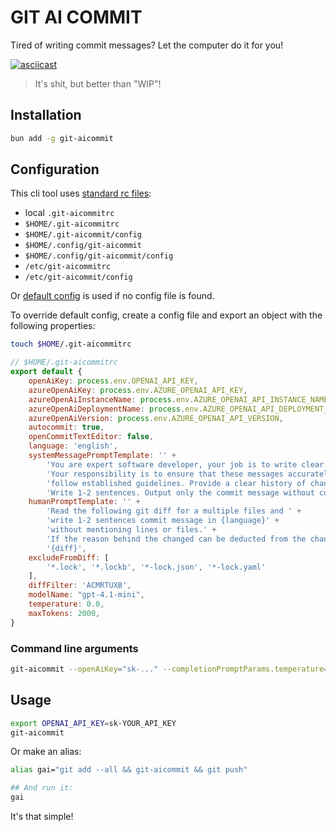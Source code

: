 # GIT AI COMMIT

Tired of writing commit messages? Let the computer do it for you!

[![asciicast](demo.svg)](https://asciinema.org/a/fpL5Dkd74xO8yRTM15O49zOF9)

> It's shit, but better than "WIP"!

## Installation

```bash
bun add -g git-aicommit
```

## Configuration

This cli tool uses [standard rc files](https://www.npmjs.com/package/rc#standards):

- local `.git-aicommitrc`
- `$HOME/.git-aicommitrc`
- `$HOME/.git-aicommit/config`
- `$HOME/.config/git-aicommit`
- `$HOME/.config/git-aicommit/config`
- `/etc/git-aicommitrc`
- `/etc/git-aicommit/config`

Or [default config](config.js) is used if no config file is found.

To override default config, create a config file and export an object with the following properties:

```bash
touch $HOME/.git-aicommitrc
```

```js
// $HOME/.git-aicommitrc
export default {
    openAiKey: process.env.OPENAI_API_KEY,
    azureOpenAiKey: process.env.AZURE_OPENAI_API_KEY,
    azureOpenAiInstanceName: process.env.AZURE_OPENAI_API_INSTANCE_NAME,
    azureOpenAiDeploymentName: process.env.AZURE_OPENAI_API_DEPLOYMENT_NAME,
    azureOpenAiVersion: process.env.AZURE_OPENAI_API_VERSION,
    autocommit: true,
    openCommitTextEditor: false,
    language: 'english',
    systemMessagePromptTemplate: '' +
        'You are expert software developer, your job is to write clear and concise Git commit messages. ' +
        'Your responsibility is to ensure that these messages accurately describe the changes made in each commit,' +
        'follow established guidelines. Provide a clear history of changes to the codebase.' +
        'Write 1-2 sentences. Output only the commit message without comments or other text.',
    humanPromptTemplate: '' +
        'Read the following git diff for a multiple files and ' +
        'write 1-2 sentences commit message in {language}' +
        'without mentioning lines or files.' +
        'If the reason behind the changed can be deducted from the changed, provide this reason:\n' +
        '{diff}',
    excludeFromDiff: [
        '*.lock', '*.lockb', '*-lock.json', '*-lock.yaml'
    ],
    diffFilter: 'ACMRTUXB',
    modelName: "gpt-4.1-mini",
    temperature: 0.0,
    maxTokens: 2000,
}

```

### Command line arguments

```bash
git-aicommit --openAiKey="sk-..." --completionPromptParams.temperature=0.3 --no-autocommit
```
## Usage

```bash
export OPENAI_API_KEY=sk-YOUR_API_KEY
git-aicommit
```

Or make an alias:

```bash
alias gai="git add --all && git-aicommit && git push"

## And run it:
gai
```

It's that simple!
